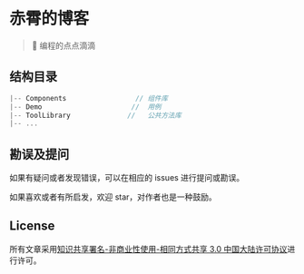 # 赤霄的博客

> 📝 编程的点点滴滴

## 结构目录

```js
|-- Components                 // 组件库
|-- Demo                      //  用例
|-- ToolLibrary              //   公共方法库
|-- ...

```

## 勘误及提问

如果有疑问或者发现错误，可以在相应的 issues 进行提问或勘误。

如果喜欢或者有所启发，欢迎 star，对作者也是一种鼓励。

## License

所有文章采用[知识共享署名-非商业性使用-相同方式共享 3.0 中国大陆许可协议](http://creativecommons.org/licenses/by-nc-sa/3.0/cn/)进行许可。
